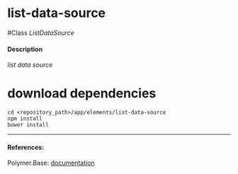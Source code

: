 list-data-source
=========


#Class
*ListDataSource*

#### Description
*list data source*

# download dependencies
```
cd <repository_path>/app/elements/list-data-source
npm install
bower install
```

____________
#### References:
Polymer.Base: [documentation](http://polymer.github.io/polymer/)



